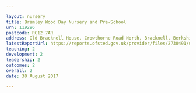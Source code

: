 ```yaml
---

layout: nursery
title: Bramley Wood Day Nursery and Pre-School
urn: 119296
postcode: RG12 7AR
address: Old Bracknell House, Crowthorne Road North, Bracknell, Berkshire, RG12 7AR
latestReportUrl: https://reports.ofsted.gov.uk/provider/files/2730491/urn/119296.pdf
teaching: 2
development: 2
leadership: 2
outcomes: 2
overall: 2
date: 30 August 2017

---
```

